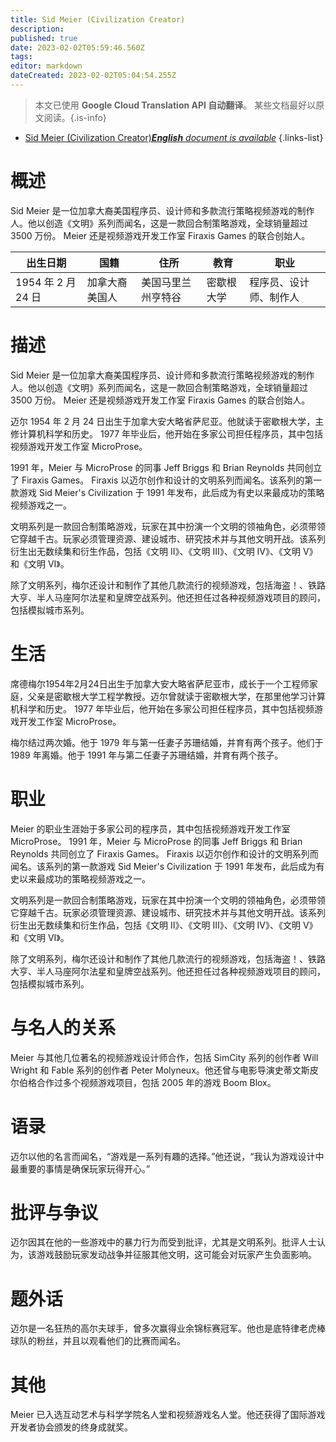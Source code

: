 ```yaml
---
title: Sid Meier (Civilization Creator)
description: 
published: true
date: 2023-02-02T05:59:46.560Z
tags: 
editor: markdown
dateCreated: 2023-02-02T05:04:54.255Z
---
```


> 本文已使用 **Google Cloud Translation API 自动翻译**。
某些文档最好以原文阅读。{.is-info}



- [Sid Meier (Civilization Creator)***English** document is available*](/en/Knowledge-base/Dictionary/Person/sid-meier-civilization-creator)
{.links-list}

# 概述

Sid Meier 是一位加拿大裔美国程序员、设计师和多款流行策略视频游戏的制作人。他以创造《文明》系列而闻名，这是一款回合制策略游戏，全球销量超过 3500 万份。 Meier 还是视频游戏开发工作室 Firaxis Games 的联合创始人。

|出生日期 |国籍 |住所 |教育 |职业 |
| ---------- | ---------- | ---------- | ---------- | ---------- |
| 1954 年 2 月 24 日 |加拿大裔美国人 |美国马里兰州亨特谷 |密歇根大学 |程序员、设计师、制作人 |

# 描述

Sid Meier 是一位加拿大裔美国程序员、设计师和多款流行策略视频游戏的制作人。他以创造《文明》系列而闻名，这是一款回合制策略游戏，全球销量超过 3500 万份。 Meier 还是视频游戏开发工作室 Firaxis Games 的联合创始人。

迈尔 1954 年 2 月 24 日出生于加拿大安大略省萨尼亚。他就读于密歇根大学，主修计算机科学和历史。 1977 年毕业后，他开始在多家公司担任程序员，其中包括视频游戏开发工作室 MicroProse。

1991 年，Meier 与 MicroProse 的同事 Jeff Briggs 和 Brian Reynolds 共同创立了 Firaxis Games。 Firaxis 以迈尔创作和设计的文明系列而闻名。该系列的第一款游戏 Sid Meier's Civilization 于 1991 年发布，此后成为有史以来最成功的策略视频游戏之一。

文明系列是一款回合制策略游戏，玩家在其中扮演一个文明的领袖角色，必须带领它穿越千古。玩家必须管理资源、建设城市、研究技术并与其他文明开战。该系列衍生出无数续集和衍生作品，包括《文明 II》、《文明 III》、《文明 IV》、《文明 V》和《文明 VI》。

除了文明系列，梅尔还设计和制作了其他几款流行的视频游戏，包括海盗！、铁路大亨、半人马座阿尔法星和皇牌空战系列。他还担任过各种视频游戏项目的顾问，包括模拟城市系列。

# 生活

席德梅尔1954年2月24日出生于加拿大安大略省萨尼亚市，成长于一个工程师家庭，父亲是密歇根大学工程学教授。迈尔曾就读于密歇根大学，在那里他学习计算机科学和历史。 1977 年毕业后，他开始在多家公司担任程序员，其中包括视频游戏开发工作室 MicroProse。

梅尔结过两次婚。他于 1979 年与第一任妻子苏珊结婚，并育有两个孩子。他们于 1989 年离婚。他于 1991 年与第二任妻子苏珊结婚，并育有两个孩子。

# 职业

Meier 的职业生涯始于多家公司的程序员，其中包括视频游戏开发工作室 MicroProse。 1991 年，Meier 与 MicroProse 的同事 Jeff Briggs 和 Brian Reynolds 共同创立了 Firaxis Games。 Firaxis 以迈尔创作和设计的文明系列而闻名。该系列的第一款游戏 Sid Meier's Civilization 于 1991 年发布，此后成为有史以来最成功的策略视频游戏之一。

文明系列是一款回合制策略游戏，玩家在其中扮演一个文明的领袖角色，必须带领它穿越千古。玩家必须管理资源、建设城市、研究技术并与其他文明开战。该系列衍生出无数续集和衍生作品，包括《文明 II》、《文明 III》、《文明 IV》、《文明 V》和《文明 VI》。

除了文明系列，梅尔还设计和制作了其他几款流行的视频游戏，包括海盗！、铁路大亨、半人马座阿尔法星和皇牌空战系列。他还担任过各种视频游戏项目的顾问，包括模拟城市系列。

# 与名人的关系

Meier 与其他几位著名的视频游戏设计师合作，包括 SimCity 系列的创作者 Will Wright 和 Fable 系列的创作者 Peter Molyneux。他还曾与电影导演史蒂文斯皮尔伯格合作过多个视频游戏项目，包括 2005 年的游戏 Boom Blox。

# 语录

迈尔以他的名言而闻名，“游戏是一系列有趣的选择。”他还说，“我认为游戏设计中最重要的事情是确保玩家玩得开心。”

# 批评与争议

迈尔因其在他的一些游戏中的暴力行为而受到批评，尤其是文明系列。批评人士认为，该游戏鼓励玩家发动战争并征服其他文明，这可能会对玩家产生负面影响。

# 题外话

迈尔是一名狂热的高尔夫球手，曾多次赢得业余锦标赛冠军。他也是底特律老虎棒球队的粉丝，并且以观看他们的比赛而闻名。

# 其他

Meier 已入选互动艺术与科学学院名人堂和视频游戏名人堂。他还获得了国际游戏开发者协会颁发的终身成就奖。